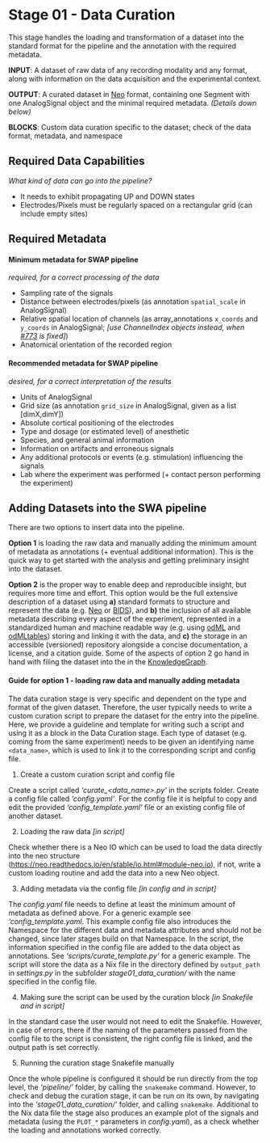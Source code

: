# Stage 01 - Data Curation
This stage handles the loading and transformation of a dataset into the standard format for the pipeline and the annotation with the required metadata.

__INPUT__: A dataset of raw data of any recording modality and any format, along with information on the data acquisition and the experimental context.

__OUTPUT__: A curated dataset in [Neo](https://github.com/INM-6/python-neo) format, containing one Segment with one AnalogSignal object and the minimal required metadata. _(Details down below)_

__BLOCKS__: Custom data curation specific to the dataset; check of the data format, metadata, and namespace

## Required Data Capabilities
_What kind of data can go into the pipeline?_
* It needs to exhibit propagating UP and DOWN states
* Electrodes/Pixels must be regularly spaced on a rectangular grid (can include empty sites)

## Required Metadata
#### Minimum metadata for SWAP pipeline
_required, for a correct processing of the data_
* Sampling rate of the signals
* Distance between electrodes/pixels (as annotation `spatial_scale` in AnalogSignal)
* Relative spatial location of channels (as array_annotations `x_coords` and `y_coords` in AnalogSignal; _[use ChannelIndex objects instead, when [#773](https://github.com/NeuralEnsemble/python-neo/issues/773) is fixed]_)
* Anatomical orientation of the recorded region

#### Recommended metadata for SWAP pipeline
_desired, for a correct interpretation of the results_
* Units of AnalogSignal
* Grid size (as annotation `grid_size` in AnalogSignal, given as a list [dimX,dimY])
* Absolute cortical positioning of the electrodes
* Type and dosage (or estimated level) of anesthetic
* Species, and general animal information
* Information on artifacts and erroneous signals
* Any additional protocols or events (e.g. stimulation) influencing the signals
* Lab where the experiment was performed (+ contact person performing the experiment)

<!--
#### Structure of spatial information in Neo used for this pipeline
* All signals are in an AnalogSignal object (times x N channels)
* It is linked to a ChannelIndex object with
    * the same *name* as the AnalogSignal
    * *channel_ids*, an array with ids of 0 to N
    * *index*, an array with ids of 0 to N
    * *coordinates*, an array of tuples of length N -->

## Adding Datasets into the SWA pipeline
There are two options to insert data into the pipeline.

__Option 1__ is loading the raw data and manually adding the minimum amount of metadata as annotations (+ eventual additional information). This is the quick way to get started with the analysis and getting preliminary insight into the dataset.

__Option 2__ is the proper way to enable deep and reproducible insight, but requires more time and effort. This option would be the full extensive description of a dataset using __a)__ standard formats to structure and represent the data (e.g. [Neo](https://neo.readthedocs.io/) or [BIDS](https://bids.neuroimaging.io)), and __b)__ the inclusion of all available metadata describing every aspect of the experiment, represented in a standardized human and machine readable way (e.g. using [odML](https://g-node.github.io/python-odml/) and [odMLtables](https://github.com/INM-6/python-odmltables)) storing and linking it with the data, and __c)__ the storage in an accessible (versioned) repository alongside a concise documentation, a license, and a citation guide. Some of the aspects of option 2 go hand in hand with filing the dataset into the in the [KnowledgeGraph](https://www.humanbrainproject.eu/en/explore-the-brain/search/).

#### Guide for option 1 - loading raw data and manually adding metadata
The data curation stage is very specific and dependent on the type and format of the given dataset. Therefore, the user typically needs to write a custom curation script to prepare the dataset for the entry into the pipeline. Here, we provide a guideline and template for writing such a script and using it as a block in the Data Curation stage. Each type of dataset (e.g. coming from the same experiment) needs to be given an identifying name `<data_name>`, which is used to link it to the corresponding script and config file.

1. Create a custom curation script and config file

Create a script called *‘curate_\<data_name>.py’* in the scripts folder. Create a config file called *‘config.yaml’*. For the config file it is helpful to copy and edit the provided *‘config_template.yaml’* file or an existing config file of another dataset.

2. Loading the raw data _[in script]_

Check whether there is a Neo IO which can be used to load the data directly into the neo structure (https://neo.readthedocs.io/en/stable/io.html#module-neo.io), if not, write a custom loading routine and add the data into a new Neo object.

3. Adding metadata via the config file _[in config and in script]_

The *config.yaml* file needs to define at least the minimum amount of metadata as defined above. For a generic example see *‘config_template.yaml*. This example config file also introduces the Namespace for the different data and metadata attributes and should not be changed, since later stages build on that Namespace.
In the script, the information specified in the config file are added to the data object as annotations. See *‘scripts/curate_template.py’* for a generic example. The script will store the data as a Nix file in the directory defined by `output_path` in *settings.py* in the subfolder *stage01_data_curation/* with the name specified in the config file.

4. Making sure the script can be used by the curation block _[in Snakefile and in script]_

In the standard case the user would not need to edit the Snakefile. However, in case of errors, there if the naming of the parameters passed from the config file to the script is consistent, the right config file is linked, and the output path is set correctly.

5. Running the curation stage Snakefile manually

Once the whole pipeline is configured it should be run directly from the top level, the *‘pipeline/’* folder, by calling the `snakemake` command. However, to check and debug the curation stage, it can be run on its own, by navigating into the *‘stage01_data_curation/’* folder, and calling `snakemake`. Additional to the Nix data file the stage also produces an example plot of the signals and metadata (using the `PLOT_*` parameters in *config.yaml*), as a check whether the loading and annotations worked correctly.
